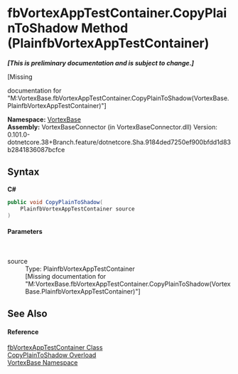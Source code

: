 # fbVortexAppTestContainer.CopyPlainToShadow Method (PlainfbVortexAppTestContainer)
 _**\[This is preliminary documentation and is subject to change.\]**_

\[Missing <summary> documentation for "M:VortexBase.fbVortexAppTestContainer.CopyPlainToShadow(VortexBase.PlainfbVortexAppTestContainer)"\]

**Namespace:**&nbsp;<a href="N_VortexBase.md">VortexBase</a><br />**Assembly:**&nbsp;VortexBaseConnector (in VortexBaseConnector.dll) Version: 0.101.0-dotnetcore.38+Branch.feature/dotnetcore.Sha.9184ded7250ef900bfdd1d83b2841836087bcfce

## Syntax

**C#**<br />
``` C#
public void CopyPlainToShadow(
	PlainfbVortexAppTestContainer source
)
```


#### Parameters
&nbsp;<dl><dt>source</dt><dd>Type: PlainfbVortexAppTestContainer<br />\[Missing <param name="source"/> documentation for "M:VortexBase.fbVortexAppTestContainer.CopyPlainToShadow(VortexBase.PlainfbVortexAppTestContainer)"\]</dd></dl>

## See Also


#### Reference
<a href="T_VortexBase_fbVortexAppTestContainer.md">fbVortexAppTestContainer Class</a><br /><a href="Overload_VortexBase_fbVortexAppTestContainer_CopyPlainToShadow.md">CopyPlainToShadow Overload</a><br /><a href="N_VortexBase.md">VortexBase Namespace</a><br />